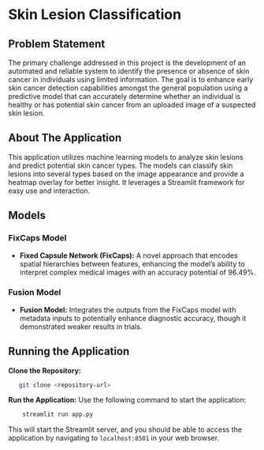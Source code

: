 # Skin Lesion Classification

## Problem Statement

The primary challenge addressed in this project is the development of an automated and reliable system to identify the presence or absence of skin cancer in individuals using limited information. The goal is to enhance early skin cancer detection capabilities amongst the general population using a predictive model that can accurately determine whether an individual is healthy or has potential skin cancer from an uploaded image of a suspected skin lesion.

## About The Application

This application utilizes machine learning models to analyze skin lesions and predict potential skin cancer types. The models can classify skin lesions into several types based on the image appearance and provide a heatmap overlay for better insight. It leverages a Streamlit framework for easy use and interaction.

## Models

### FixCaps Model

- **Fixed Capsule Network (FixCaps):** A novel approach that encodes spatial hierarchies between features, enhancing the model’s ability to interpret complex medical images with an accuracy potential of 96.49%.

### Fusion Model

- **Fusion Model:** Integrates the outputs from the FixCaps model with metadata inputs to potentially enhance diagnostic accuracy, though it demonstrated weaker results in trials.

## Running the Application

**Clone the Repository:**

 ```bash
    git clone <repository-url>
 ```

**Run the Application:**
Use the following command to start the application:

```bash
    streamlit run app.py
```

This will start the Streamlit server, and you should be able to access the application by navigating to `localhost:8501` in your web browser.
